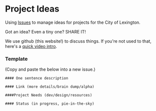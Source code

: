 # Project Ideas

Using [Issues](https://github.com/lfucg/project-ideas/issues) to manage ideas for projects for the City of Lexington.

Got an idea? Even a tiny one? SHARE IT!

We use github (this website!) to discuss things. If you're not used to that, here's a [quick video intro](https://www.youtube.com/watch?v=KlrJVSJRUN4).

### Template

(Copy and paste the below into a new issue.)

```
#### One sentence description 

#### Link (more details/brain dump/alpha)

####Project Needs (dev/design/resources)

#### Status (in progress, pie-in-the-sky)
```



